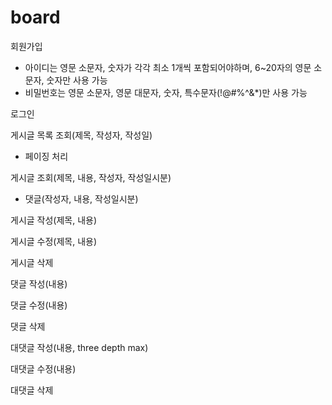 # board

회원가입
   - 아이디는 영문 소문자, 숫자가 각각 최소 1개씩 포함되어야하며, 6~20자의 영문 소문자, 숫자만 사용 가능
   - 비밀번호는 영문 소문자, 영문 대문자, 숫자, 특수문자(!@#$%^&*)가 각각 최소 1개씩 포함되어야하며, 8~20자의 영문 대/소문자, 숫자, 특수문자(!@#$%^&*)만 사용 가능

로그인

게시글 목록 조회(제목, 작성자, 작성일)
   - 페이징 처리

게시글 조회(제목, 내용, 작성자, 작성일시분)
   - 댓글(작성자, 내용, 작성일시분)

게시글 작성(제목, 내용)

게시글 수정(제목, 내용)

게시글 삭제

댓글 작성(내용)

댓글 수정(내용)

댓글 삭제

대댓글 작성(내용, three depth max) 

대댓글 수정(내용)

대댓글 삭제
